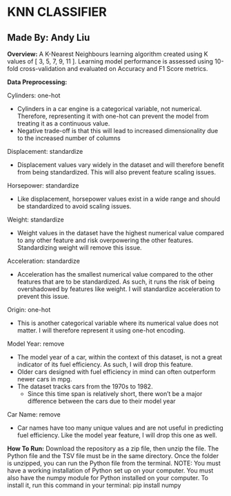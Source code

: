 # KNN CLASSIFIER
## Made By: Andy Liu

**Overview:**
A K-Nearest Neighbours learning algorithm created using K values of [ 3, 5, 7, 9, 11 ]. Learning model performance is assessed using 10-fold cross-validation and evaluated on Accuracy and F1 Score metrics. 

**Data Preprocessing:**

Cylinders: one-hot
  - Cylinders in a car engine is a categorical variable, not numerical. Therefore, representing 
    it with one-hot can prevent the model from treating it as a continuous value.
  - Negative trade-off is that this will lead to increased dimensionality due to the increased 
    number of columns
    
Displacement: standardize
  - Displacement values vary widely in the dataset and will therefore benefit from being 
    standardized. This will also prevent feature scaling issues.
    
Horsepower: standardize
  - Like displacement, horsepower values exist in a wide range and should be standardized to 
    avoid scaling issues.
    
Weight: standardize
  - Weight values in the dataset have the highest numerical value compared to any other 
    feature and risk overpowering the other features. Standardizing weight will remove this 
    issue.
    
Acceleration: standardize
  - Acceleration has the smallest numerical value compared to the other features that are to 
    be standardized. As such, it runs the risk of being overshadowed by features like weight. I
    will standardize acceleration to prevent this issue.
    
Origin: one-hot
  - This is another categorical variable where its numerical value does not matter. I will 
    therefore represent it using one-hot encoding.
    
Model Year: remove
  - The model year of a car, within the context of this dataset, is not a great indicator of its 
    fuel efficiency. As such, I will drop this feature.
  - Older cars designed with fuel efficiency in mind can often outperform newer cars in mpg.
  - The dataset tracks cars from the 1970s to 1982.
    - Since this time span is relatively short, there won’t be a major difference between the cars due to their model year

Car Name: remove
  - Car names have too many unique values and are not useful in predicting fuel efficiency.
    Like the model year feature, I will drop this one as well.

**How To Run:**
Download the repository as a zip file, then unzip the file. The Python file and the TSV file must be in the same directory. Once the folder is unzipped, you can run the Python file from the terminal. NOTE: You must have a working installation of Python set up on your computer. You must also have the numpy module for Python installed on your computer. To install it, run this command in your terminal: pip install numpy
